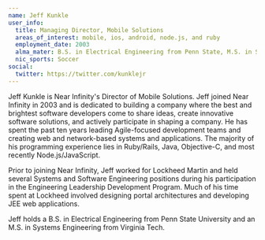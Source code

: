 ```yaml
---
name: Jeff Kunkle
user_info:
  title: Managing Director, Mobile Solutions
  areas_of_interest: mobile, ios, android, node.js, and ruby
  employment_date: 2003
  alma_mater: B.S. in Electrical Engineering from Penn State, M.S. in Systems Engineering from Virginia Tech
  nic_sports: Soccer
social:
  twitter: https://twitter.com/kunklejr
---
```

Jeff Kunkle is Near Infinity's Director of Mobile Solutions. Jeff joined Near Infinity in 2003 and is dedicated to building a company where the best and brightest software developers come to share ideas, create innovative software solutions, and actively participate in shaping a company. He has spent the past ten years leading Agile-focused development teams and creating web and network-based systems and applications. The majority of his programming experience lies in Ruby/Rails, Java, Objective-C, and most recently Node.js/JavaScript.

Prior to joining Near Infinity, Jeff worked for Lockheed Martin and held several Systems and Software Engineering positions during his participation in the Engineering Leadership Development Program. Much of his time spent at Lockheed involved designing portal architectures and developing JEE web applications.

Jeff holds a B.S. in Electrical Engineering from Penn State University and an M.S. in Systems Engineering from Virginia Tech.

